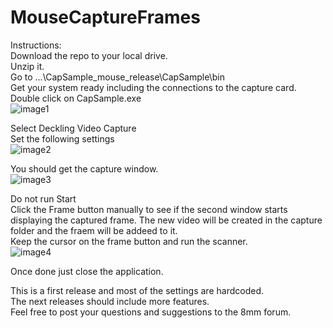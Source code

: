 # MouseCaptureFrames

Instructions:  
Download the repo to your local drive.  
Unzip it.  
Go to
...\CapSample_mouse_release\CapSample\bin  
Get your system ready including the connections to the capture card.  
Double click on CapSample.exe  
 ![image1](https://user-images.githubusercontent.com/48537944/227679880-27d03d36-59ba-405b-8c53-99144cc9bf3c.png)  

  
Select Deckling Video Capture  
Set the following settings  
![image2](https://user-images.githubusercontent.com/48537944/227679928-3e0c1b34-5cd5-4c31-8293-b10e7d557af1.png)  
  
You should get the capture window.  
![image3](https://user-images.githubusercontent.com/48537944/227680025-126055a4-788a-47b6-abe1-70534802acf1.png)  


Do not run Start  
Click the Frame button manually to see if the second window starts displaying the captured frame.
The new video will be created in the capture folder and the fraem will be addeed to it.  
Keep the cursor on the frame button and run the scanner.  
![image4](https://user-images.githubusercontent.com/48537944/227680205-6e525100-1c7e-43da-ab57-e4e268ea5539.png)  


Once done just close the application.   

This is a first release and most of the settings are hardcoded.  
The next releases should include more features.   
Feel free to post your questions and suggestions to the 8mm forum.  

